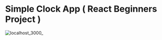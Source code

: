 # Simple Clock App ( React Beginners Project )
![localhost_3000_](https://user-images.githubusercontent.com/116769878/214631478-d90d5b2a-69f3-459a-95bb-5a6ec969f7aa.png)


